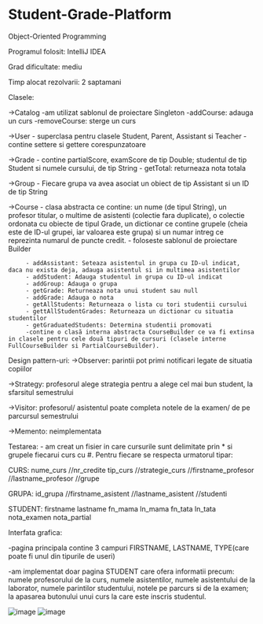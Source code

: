 # Student-Grade-Platform
Object-Oriented Programming

Programul folosit: IntelliJ IDEA

Grad dificultate: mediu

Timp alocat rezolvarii: 2 saptamani

Clasele:

->Catalog -am utilizat sablonul de proiectare Singleton
          -addCourse: adauga un curs
          -removeCourse: sterge un curs
          
->User - superclasa pentru clasele Student, Parent, Assistant si Teacher
       - contine settere si gettere corespunzatoare
       
->Grade - contine partialScore, examScore de tip Double; studentul de tip Student si numele cursului, de tip String
        - getTotal: returneaza nota totala
        
->Group - Fiecare grupa va avea asociat un obiect de tip Assistant si un ID de tip String

->Course - clasa abstracta ce contine: un nume (de tipul String), un profesor
titular, o multime de asistenti (colectie fara duplicate), o colectie ordonata cu obiecte de tipul Grade, un dictionar ce contine grupele (cheia este de ID-ul grupei, iar valoarea este grupa) si un numar intreg ce reprezinta numarul de puncte credit.
         - foloseste sablonul de proiectare Builder
         
         - addAssistant: Seteaza asistentul in grupa cu ID-ul indicat, daca nu exista deja, adauga asistentul si in multimea asistentilor
         - addStudent: Adauga studentul in grupa cu ID-ul indicat
         - addGroup: Adauga o grupa
         - getGrade: Returneaza nota unui student sau null
         - addGrade: Adauga o nota
         - getAllStudents: Returneaza o lista cu tori studentii cursului
         - gettAllStudentGrades: Returneaza un dictionar cu situatia studentilor
         - getGraduatedStudents: Determina studentii promovati
         -contine o clasă interna abstracta CourseBuilder ce va fi extinsa in clasele pentru cele două tipuri de cursuri (clasele interne FullCourseBuilder si PartialCourseBuilder).
       
       
Design pattern-uri:
->Observer: parintii pot primi notificari legate de situatia copiilor

->Strategy: profesorul alege strategia pentru a alege cel mai bun student, la sfarsitul semestrului

->Visitor: profesorul/ asistentul poate completa notele de la examen/ de pe parcursul semestrului

->Memento: neimplementata


Testarea: - am creat un fisier in care cursurile sunt delimitate prin * si grupele fiecarui curs cu #. Pentru fiecare se respecta urmatorul tipar:

CURS: nume_curs //nr_credite tip_curs //strategie_curs //firstname_profesor //lastname_profesor //grupe

GRUPA: id_grupa //firstname_asistent //lastname_asistent //studenti

STUDENT: firstname lastname fn_mama ln_mama fn_tata ln_tata nota_examen nota_partial


Interfata grafica:

-pagina principala contine 3 campuri FIRSTNAME, LASTNAME, TYPE(care poate fi unul din tipurile de useri)

-am implementat doar pagina STUDENT care ofera informatii precum: numele profesorului de la curs, numele asistentilor, numele asistentului de la laborator, numele parintilor studentului, notele pe parcurs si de la examen; la apasarea butonului unui curs la care este inscris studentul. 

![image](https://user-images.githubusercontent.com/94400419/222975029-2adc6083-9806-433d-888d-b1b98e2f71ff.png)
![image](https://user-images.githubusercontent.com/94400419/222975040-9d33792a-a578-4a4b-9d9e-1b2d2948d7f8.png)




